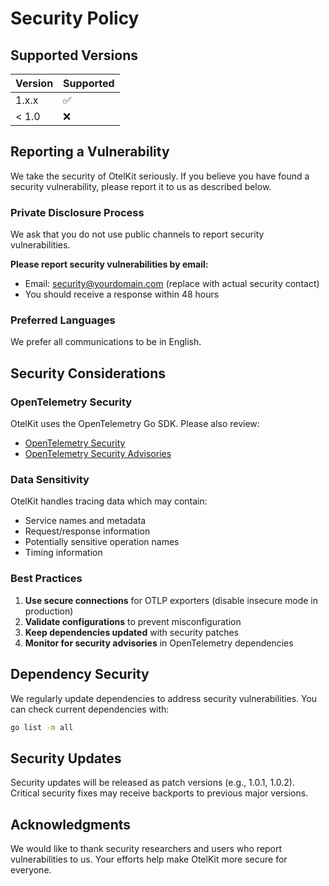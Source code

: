 # Security Policy

## Supported Versions

| Version | Supported          |
| ------- | ------------------ |
| 1.x.x   | :white_check_mark: |
| < 1.0   | :x:                |

## Reporting a Vulnerability

We take the security of OtelKit seriously. If you believe you have found a security vulnerability, please report it to us as described below.

### Private Disclosure Process

We ask that you do not use public channels to report security vulnerabilities.

**Please report security vulnerabilities by email:**
- Email: security@yourdomain.com (replace with actual security contact)
- You should receive a response within 48 hours

### Preferred Languages

We prefer all communications to be in English.

## Security Considerations

### OpenTelemetry Security

OtelKit uses the OpenTelemetry Go SDK. Please also review:
- [OpenTelemetry Security](https://github.com/open-telemetry/opentelemetry-go#security)
- [OpenTelemetry Security Advisories](https://github.com/open-telemetry/opentelemetry-go/security/advisories)

### Data Sensitivity

OtelKit handles tracing data which may contain:
- Service names and metadata
- Request/response information
- Potentially sensitive operation names
- Timing information

### Best Practices

1. **Use secure connections** for OTLP exporters (disable insecure mode in production)
2. **Validate configurations** to prevent misconfiguration
3. **Keep dependencies updated** with security patches
4. **Monitor for security advisories** in OpenTelemetry dependencies

## Dependency Security

We regularly update dependencies to address security vulnerabilities. You can check current dependencies with:

```bash
go list -m all
```

## Security Updates

Security updates will be released as patch versions (e.g., 1.0.1, 1.0.2). Critical security fixes may receive backports to previous major versions.

## Acknowledgments

We would like to thank security researchers and users who report vulnerabilities to us. Your efforts help make OtelKit more secure for everyone.
